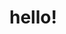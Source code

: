 <hmtl>
  <head>
    <title>github</title>
  </head>
  <bdoy>
    <h1>hello!</h1>
  </body>  
</html>
